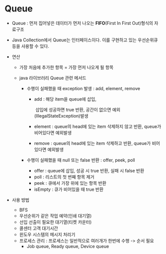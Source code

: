 # Queue

- Queue : 먼저 집어넣은 데이터가 먼저 나오는 **FIFO**(First In First Out)형식의 자료구조

- Java Collection에서 Queue는 인터페이스이다. 이를 구현하고 있는 우선순위큐 등을 사용할 수 있다.

- 연산

  - 가장 처음에 추가한 항목 = 가장 먼저 나오게 될 항목

  - java 라이브러리 Queue 관련 메서드

    - 수행이 실패했을 때 exception 발생 : add, element, remove

      - add : 해당 item을 queue에 삽입, 

        ​			삽입에 성공하면 true 반환, 공간이 없으면 예외(IllegalStateException)발생

      - element : queue의 head에 있는 item 삭제하지 않고 반환, queue가 비어있다면 예외발생

      - remove : queue의 head에 있는 item 삭제하고 반환, queue가 비어있다면 예외발생

    - 수행이 실패했을 때 null 또는 false 반환 : offer, peek, poll

      - offer : queue에 삽입, 성공 시 true 반환, 실패 시 false 반환
      - poll : 리스트의 첫 번째 항목 제거
      - peek : 큐에서 가장 위에 있는 항목 반환
      - isEmpty : 큐가 비어있을 때 true 반환

- 사용 방법

  - BFS
  - 우선순위가 같은 작업 예약(인쇄 대기열)
  - 선입 선출이 필요한 대기열(티켓 카운터)
  - 콜센터 고객 대기시간
  - 윈도우 시스템의 메시지 처리기
  - 프로세스 관리 : 프로세스는 일반적으로 여러개가 한번에 수행 -> 순서 필요
    - Job queue, Ready queue, Device queue
